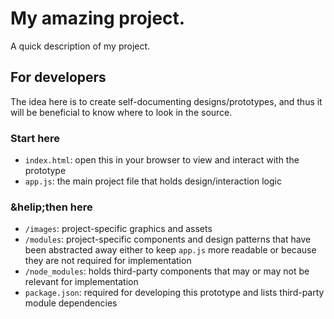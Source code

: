 # My amazing project.

A quick description of my project.

## For developers

The idea here is to create self-documenting designs/prototypes, and thus it will
be beneficial to know where to look in the source.

### Start here
- `index.html`: open this in your browser to view and interact with the
  prototype
- `app.js`: the main project file that holds design/interaction logic

### &helip;then here
- `/images`: project-specific graphics and assets
- `/modules`: project-specific components and design patterns that have been
  abstracted away either to keep `app.js` more readable or because they are not
  required for implementation
- `/node_modules`: holds third-party components that may or may not be relevant
  for implementation
- `package.json`: required for developing this prototype and lists third-party
  module dependencies
